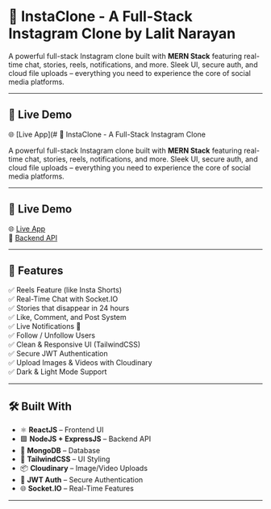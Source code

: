 # 📸 InstaClone - A Full-Stack Instagram Clone by Lalit Narayan

A powerful full-stack Instagram clone built with **MERN Stack** featuring real-time chat, stories, reels, notifications, and more. Sleek UI, secure auth, and cloud file uploads – everything you need to experience the core of social media platforms.

---

## 🚀 Live Demo

🌐 [Live App](# 📸 InstaClone - A Full-Stack Instagram Clone

A powerful full-stack Instagram clone built with **MERN Stack** featuring real-time chat, stories, reels, notifications, and more. Sleek UI, secure auth, and cloud file uploads – everything you need to experience the core of social media platforms.

---

## 🚀 Live Demo

🌐 [Live App](https://instagram-ogh1.onrender.com)  
🔗 [Backend API](https://instagram-clone-backend-et0a.onrender.com)

---

## 🧠 Features

✅ Reels Feature (like Insta Shorts)  
✅ Real-Time Chat with Socket.IO  
✅ Stories that disappear in 24 hours  
✅ Like, Comment, and Post System  
✅ Live Notifications 🔔  
✅ Follow / Unfollow Users  
✅ Clean & Responsive UI (TailwindCSS)  
✅ Secure JWT Authentication  
✅ Upload Images & Videos with Cloudinary  
✅ Dark & Light Mode Support  

---

## 🛠️ Built With

- ⚛️ **ReactJS** – Frontend UI
- 🟩 **NodeJS + ExpressJS** – Backend API
- 🍃 **MongoDB** – Database
- 🎨 **TailwindCSS** – UI Styling
- 📦 **Cloudinary** – Image/Video Uploads
- 🔐 **JWT Auth** – Secure Authentication
- 🌐 **Socket.IO** – Real-Time Features

---

